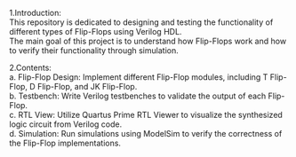 1.Introduction:   
   This repository is dedicated to designing and testing the functionality of different types of Flip-Flops using Verilog HDL.   
      The main goal of this project is to understand how Flip-Flops work and how to verify their functionality through simulation.   

2.Contents:      
   a. Flip-Flop Design: Implement different Flip-Flop modules, including T Flip-Flop, D Flip-Flop, and JK Flip-Flop.   
      b. Testbench: Write Verilog testbenches to validate the output of each Flip-Flop.   
         c. RTL View: Utilize Quartus Prime RTL Viewer to visualize the synthesized logic circuit from Verilog code.   
            d. Simulation: Run simulations using ModelSim to verify the correctness of the Flip-Flop implementations.   
